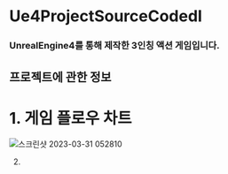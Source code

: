 # Ue4ProjectSourceCodedI
### UnrealEngine4를 통해 제작한 3인칭 액션 게임입니다.


## 프로젝트에 관한 정보
# 1. 게임 플로우 차트

![스크린샷 2023-03-31 052810](https://user-images.githubusercontent.com/85017198/228956615-da278aba-7889-4aa5-9b30-9af6976d4446.png)


2. 
